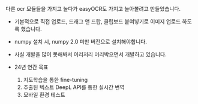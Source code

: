 다른 ocr 모듈들을 가지고 놀다가 easyOCR도 가지고 놀아볼려고 만들었습니다.

* 기본적으로 직접 업로드, 드래그 앤 드랍, 클립보드 붙여넣기로 이미지 업로드 하도록 했습니다.
* numpy 설치 시, numpy 2.0 미만 버전으로 설치해야합니다.
* 사실 개발을 많이 못해봐서 이리저리 머리박으면서 개발하고 있습니다.

* 24년 연간 목표
  1. 지도학습을 통한 fine-tuning 
  2. 추출된 텍스트 DeepL API를 통한 실시간 번역
  3. 모바일 환경 테스트
     
     
